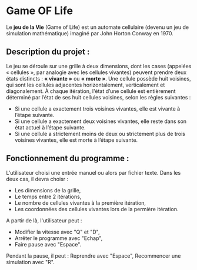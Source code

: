 # Game OF Life

Le **jeu de la Vie** (Game of Life) est un automate cellulaire (devenu un jeu de simulation mathématique) imaginé par John Horton Conway en 1970.

## Description du projet : 

Le jeu se déroule sur une grille à deux dimensions, dont les cases (appelées « cellules », par analogie avec les cellules vivantes) peuvent prendre deux états distincts : **« vivante »** ou **« morte »**.
Une cellule possède huit voisines, qui sont les cellules adjacentes horizontalement, verticalement et diagonalement.
À chaque itération, l'état d’une cellule est entièrement déterminé par l’état de ses huit cellules voisines, selon les règles suivantes :
- Si une cellule a exactement trois voisines vivantes, elle est vivante à l’étape suivante.
- Si une cellule a exactement deux voisines vivantes, elle reste dans son état actuel à l’étape suivante.
- Si une cellule a strictement moins de deux ou strictement plus de trois voisines vivantes, elle est morte à l’étape suivante.

## Fonctionnement du programme :

L'utilisateur choisi une entrée manuel ou alors par fichier texte. Dans les deux cas, il devra choisr : 
- Les dimensions de la grille,
- Le temps entre 2 itérations,
- Le nombre de cellules vivantes à la première itération,
- Les coordonnées des cellules vivantes lors de la permière itération.

A partir de là, l'utilisateur peut :
- Modifier la vitesse avec "Q" et "D",
- Arrêter le programme avec "Echap",
- Faire pause avec "Espace".

Pendant la pause, il peut : 
Reprendre avec "Espace",
Recommencer une simulation avec "R".
  

